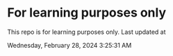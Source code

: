# For learning purposes only
This repo is for learning purposes only.
Last updated at

Wednesday, February 28, 2024 3:25:31 AM

